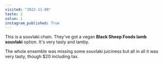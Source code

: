 ```yaml
---
visited: "2022-11-08"
taste: 2
value: 1
instagram_published: True
---
```


This is a souvlaki chain. They've got a vegan **Black Sheep Foods lamb souvlaki** option. It's very tasty and lamby.

The whole ensemble was missing some souvlaki juiciness but all in all it was very tasty, though $20 including tax.
